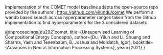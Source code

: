 Implementation of the COMET model baseline adapts the open-source repo provided by the authors': https://github.com/yilundu/comet
We perform a wandb based search across hyperparameter ranges taken from the Github implementation to find hyperparameters for the 3 considered datasets

@inproceedings{du2021comet,
  title={Unsupervised Learning of Compositional Energy Concepts},
  author={Du, Yilun and Li, Shuang and Sharma, Yash and Tenenbaum, B. Joshua
  and Mordatch, Igor},
  booktitle={Advances in Neural Information Processing Systems},
  year={2021}
}